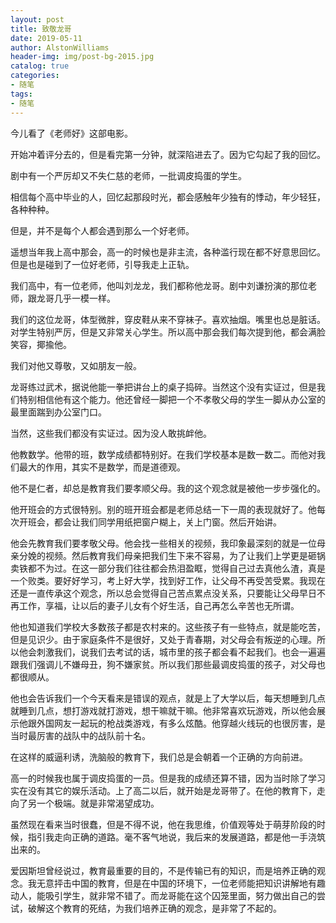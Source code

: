 ```yaml
---
layout: post
title: 致敬龙哥
date: 2019-05-11
author: AlstonWilliams
header-img: img/post-bg-2015.jpg
catalog: true
categories:
- 随笔
tags:
- 随笔
---
```


今儿看了《老师好》这部电影。

开始冲着评分去的，但是看完第一分钟，就深陷进去了。因为它勾起了我的回忆。

剧中有一个严厉却又不失仁慈的老师，一批调皮捣蛋的学生。

相信每个高中毕业的人，回忆起那段时光，都会感触年少独有的悸动，年少轻狂，各种种种。

但是，并不是每个人都会遇到那么一个好老师。

遥想当年我上高中那会，高一的时候也是非主流，各种滥行现在都不好意思回忆。但是也是碰到了一位好老师，引导我走上正轨。

我们高中，有一位老师，他叫刘龙龙，我们都称他龙哥。剧中刘谦扮演的那位老师，跟龙哥几乎一模一样。

我们的这位龙哥，体型微胖，穿皮鞋从来不穿袜子。喜欢抽烟。嘴里也总是脏话。对学生特别严厉，但是又非常关心学生。所以高中那会我们每次提到他，都会满脸笑容，揶揄他。

我们对他又尊敬，又如朋友一般。

龙哥练过武术，据说他能一拳把讲台上的桌子捣碎。当然这个没有实证过，但是我们特别相信他有这个能力。他还曾经一脚把一个不孝敬父母的学生一脚从办公室的最里面踹到办公室门口。

当然，这些我们都没有实证过。因为没人敢挑衅他。

他教数学。他带的班，数学成绩都特别好。在我们学校基本是数一数二。而他对我们最大的作用，其实不是数学，而是道德观。

他不是仁者，却总是教育我们要孝顺父母。我的这个观念就是被他一步步强化的。

他开班会的方式很特别。别的班开班会都是老师总结一下一周的表现就好了。他每次开班会，都会让我们同学用纸把窗户糊上，关上门窗。然后开始讲。

他会先教育我们要孝敬父母。他会找一些相关的视频，我印象最深刻的就是一位母亲分娩的视频。然后教育我们母亲把我们生下来不容易，为了让我们上学更是砸锅卖铁都不为过。在这一部分我们往往都会热泪盈眶，觉得自己过去真他么渣，真是一个败类。要好好学习，考上好大学，找到好工作，让父母不再受苦受累。我现在还是一直传承这个观念，所以总会觉得自己苦点累点没关系，只要能让父母早日不再工作，享福，让以后的妻子儿女有个好生活，自己再怎么辛苦也无所谓。

他也知道我们学校大多数孩子都是农村来的。这些孩子有一些特点，就是能吃苦，但是见识少。由于家庭条件不是很好，又处于青春期，对父母会有叛逆的心理。所以他会刺激我们，说我们去考试的话，城市里的孩子都会看不起我们。也会一遍遍跟我们强调儿不嫌母丑，狗不嫌家贫。所以我们那些最调皮捣蛋的孩子，对父母也都很顺从。

他也会告诉我们一个今天看来是错误的观点，就是上了大学以后，每天想睡到几点就睡到几点，想打游戏就打游戏，想干嘛就干嘛。他非常喜欢玩游戏，所以他会展示他跟外国网友一起玩的枪战类游戏，有多么炫酷。他穿越火线玩的也很厉害，是当时最厉害的战队中的战队前十名。

在这样的威逼利诱，洗脑般的教育下，我们总是会朝着一个正确的方向前进。

高一的时候我也属于调皮捣蛋的一员。但是我的成绩还算不错，因为当时除了学习实在没有其它的娱乐活动。上了高二以后，就开始是龙哥带了。在他的教育下，走向了另一个极端。就是非常渴望成功。

虽然现在看来当时很蠢，但是不得不说，他在我思维，价值观等处于萌芽阶段的时候，指引我走向正确的道路。毫不客气地说，我后来的发展道路，都是他一手浇筑出来的。

爱因斯坦曾经说过，教育最重要的目的，不是传输已有的知识，而是培养正确的观念。我无意抨击中国的教育，但是在中国的环境下，一位老师能把知识讲解地有趣动人，能吸引学生，就非常不错了。而龙哥能在这个囚笼里面，努力做出自己的尝试，破解这个教育的死结，为我们培养正确的观念，是非常了不起的。
